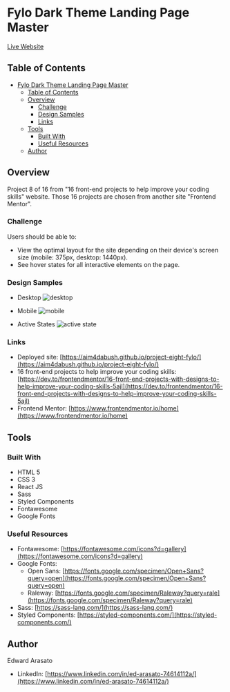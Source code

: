 # Fylo Dark Theme Landing Page Master

[Live Website](https://aim4dabush.github.io/project-eight-fylo/)

## Table of Contents

- [Fylo Dark Theme Landing Page Master](#fylo-dark-theme-landing-page-master)
  - [Table of Contents](#table-of-contents)
  - [Overview](#overview)
    - [Challenge](#challenge)
    - [Design Samples](#design-samples)
    - [Links](#links)
  - [Tools](#tools)
    - [Built With](#built-with)
    - [Useful Resources](#useful-resources)
  - [Author](#author)

## Overview

Project 8 of 16 from "16 front-end projects to help improve your coding skills" website. Those 16 projects are chosen from another site "Frontend Mentor".

### Challenge

Users should be able to:

- View the optimal layout for the site depending on their device's screen size (mobile: 375px, desktop: 1440px).
- See hover states for all interactive elements on the page.

### Design Samples

- Desktop
  ![desktop](../project-eight-fylo/public/images/design/desktop-design.jpg)

- Mobile
  ![mobile](../project-eight-fylo/public/images/design/mobile-design.jpg)

- Active States
  ![active state](../project-eight-fylo/public/images/design/active-states.jpg)

### Links

- Deployed site: [https://aim4dabush.github.io/project-eight-fylo/](https://aim4dabush.github.io/project-eight-fylo/)
- 16 front-end projects to help improve your coding skills: [https://dev.to/frontendmentor/16-front-end-projects-with-designs-to-help-improve-your-coding-skills-5ajl](https://dev.to/frontendmentor/16-front-end-projects-with-designs-to-help-improve-your-coding-skills-5ajl)
- Frontend Mentor: [https://www.frontendmentor.io/home](https://www.frontendmentor.io/home)

## Tools

### Built With

- HTML 5
- CSS 3
- React JS
- Sass
- Styled Components
- Fontawesome
- Google Fonts

### Useful Resources

- Fontawesome: [https://fontawesome.com/icons?d=gallery](https://fontawesome.com/icons?d=gallery)
- Google Fonts:
  - Open Sans: [https://fonts.google.com/specimen/Open+Sans?query=open](https://fonts.google.com/specimen/Open+Sans?query=open)
  - Raleway: [https://fonts.google.com/specimen/Raleway?query=rale](https://fonts.google.com/specimen/Raleway?query=rale)
- Sass: [https://sass-lang.com/](https://sass-lang.com/)
- Styled Components: [https://styled-components.com/](https://styled-components.com/)

## Author

Edward Arasato

- LinkedIn: [https://www.linkedin.com/in/ed-arasato-74614112a/](https://www.linkedin.com/in/ed-arasato-74614112a/)
